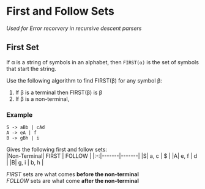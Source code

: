 # First and Follow Sets 
*Used for Error recorvery in recursive descent parsers*

## First Set 
If α is a string of symbols in an alphabet, then `FIRST(α)` is the set of symbols that start the string. 

Use the following algorithm to find FIRST(β) for any symbol β:   
1. If β is a terminal then FIRST(β) is β
2. If β is a non-terminal, 


### Example 
`S -> aBb | cAd`   
`A -> eA | f`   
`B -> gBh | i`   

Gives the following first and follow sets:   
|Non-Terminal| FIRST | FOLLOW | 
|:-:|-------|-------|
|S| a, c  | $     |
|A| e, f  | d | 
|B| g, i  | b, h |

*FIRST* sets are what comes **before the non-terminal**  
*FOLLOW* sets are what come **after the non-terminal**   

## 

